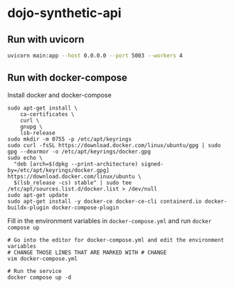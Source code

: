 # dojo-synthetic-api

## Run with uvicorn

```bash
uvicorn main:app --host 0.0.0.0 --port 5003 --workers 4
```

## Run with docker-compose

Install docker and docker-compose

```
sudo apt-get install \
    ca-certificates \
    curl \
    gnupg \
    lsb-release
sudo mkdir -m 0755 -p /etc/apt/keyrings
sudo curl -fsSL https://download.docker.com/linux/ubuntu/gpg | sudo gpg --dearmor -o /etc/apt/keyrings/docker.gpg
sudo echo \
  "deb [arch=$(dpkg --print-architecture) signed-by=/etc/apt/keyrings/docker.gpg] https://download.docker.com/linux/ubuntu \
  $(lsb_release -cs) stable" | sudo tee /etc/apt/sources.list.d/docker.list > /dev/null
sudo apt-get update
sudo apt-get install -y docker-ce docker-ce-cli containerd.io docker-buildx-plugin docker-compose-plugin
```

Fill in the environment variables in `docker-compose.yml` and run `docker compose up`

```
# Go into the editor for docker-compose.yml and edit the environment variables
# CHANGE THOSE LINES THAT ARE MARKED WITH # CHANGE
vim docker-compose.yml

# Run the service
docker compose up -d
```

